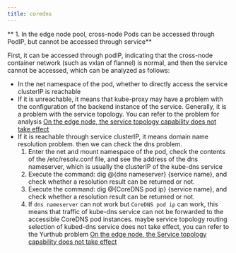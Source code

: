 ```yaml
---
title: coredns
---
```


** 1. In the edge node pool, cross-node Pods can be accessed through PodIP, but cannot be accessed through service**

First, it can be accessed through podIP, indicating that the cross-node container network (such as vxlan of flannel) is normal, and then the service cannot be accessed, which can be analyzed as follows:
- In the net namespace of the pod, whether to directly access the service clusterIP is reachable
- If it is unreachable, it means that kube-proxy may have a problem with the configuration of the backend instance of the service. Generally, it is a problem with the service topology. You can refer to the problem for analysis [On the edge node, the service topology capability does not take effect](./yurthub.md)
- If it is reachable through service clusterIP, it means domain name resolution problem. then we can check the dns problem.
  1. Enter the net and mount namespace of the pod, check the contents of the /etc/resolv.conf file, and see the address of the dns nameserver, which is usually the clusterIP of the kube-dns service
  2. Execute the command: dig @{dns nameserver} {service name}, and check whether a resolution result can be returned or not.
  3. Execute the command: dig @{CoreDNS pod ip} {service name}, and check whether a resolution result can be returned or not.
  4. If `dns nameserver` can not work but `CoreDNS pod ip` can work, this means that traffic of kube-dns service can not be forwarded to the accessible CoreDNS pod instances. maybe service topology routing selection of kubed-dns service does not take effect, you can refer to the Yurthub problem [On the edge node, the Service topology capability does not take effect](./yurthub.md)